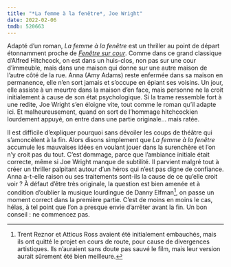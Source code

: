 ```yaml
---
title: "*La femme à la fenêtre*, Joe Wright"
date: 2022-02-06
tmdb: 520663
---
```


Adapté d’un roman, *La femme à la fenêtre* est un thriller au point de départ étonnamment proche de [*Fenêtre sur cour*](https://voiretmanger.fr/fenetre-cour-hitchcock/). Comme dans ce grand classique d’Alfred Hitchcock, on est dans un huis-clos, non pas sur une cour d’immeuble, mais dans une maison qui donne sur une autre maison de l’autre côté de la rue. Anna (Amy Adams) reste enfermée dans sa maison en permanence, elle n’en sort jamais et s’occupe en épiant ses voisins. Un jour, elle assiste à un meurtre dans la maison d’en face, mais personne ne la croit initialement à cause de son état psychologique. Si la trame ressemble fort à une redite, Joe Wright s’en éloigne vite, tout comme le roman qu’il adapte ici. Et malheureusement, quand on sort de l’hommage hitchcockien lourdement appuyé, on entre dans une partie originale… mais ratée.

Il est difficile d’expliquer pourquoi sans dévoiler les coups de théâtre qui s’amoncèlent à la fin. Alors disons simplement que *La femme à la fenêtre* accumule les mauvaises idées en voulant jouer dans la surenchère et l’on n’y croit pas du tout. C’est dommage, parce que l’ambiance initiale était correcte, même si Joe Wright manque de subtilité. Il parvient malgré tout à créer un thriller palpitant autour d’un héros qui n’est pas digne de confiance. Anna a-t-elle raison ou ses traitements sont-ils la cause de ce qu’elle croit voir ? À défaut d’être très originale, la question est bien amenée et à condition d’oublier la musique lourdingue de Danny Elfman[^1], on passe un moment correct dans la première partie. C’est de moins en moins le cas, hélas, à tel point que l’on a presque envie d’arrêter avant la fin. Un bon conseil : ne commencez pas. 

[^1]: Trent Reznor et Atticus Ross avaient été initialement embauchés, mais ils ont quitté le projet en cours de route, pour cause de divergences artistiques. Ils n’auraient sans doute pas sauvé le film, mais leur version aurait sûrement été bien meilleure.
